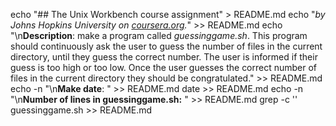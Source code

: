 echo "## The Unix Workbench course assignment" > README.md
	echo "*by Johns Hopkins University on [coursera.org](https://www.coursera.org/).*" >> README.md
	echo "\n**Description**: make a program called *guessinggame.sh*. This program should continuously ask the user to guess the number of files in the current directory, until they guess the correct number. The user is informed if their guess is too high or too low. Once the user guesses the correct number of files in the current directory they should be congratulated." >> README.md
	echo -n "\n**Make date**: " >> README.md
	date >> README.md
	echo -n "\n**Number of lines in guessinggame.sh:** " >> README.md
	grep -c '' guessinggame.sh >> README.md

